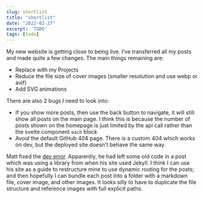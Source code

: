 ```yaml
---
slug: shortlist
title: "shortlist"
date: "2022-02-27"
excerpt: 'TODO'
tags: [todo]
---
```


My new website is getting close to being live. I've transferred all my posts and made quite a few changes. The main things remaining are:

- Replace with my Projects
- Reduce the file size of cover images (smaller resolution and use webp or avif)
- Add SVG animations

There are also 2 bugs I need to look into:

- If you show more posts, then use the back button to navigate, it will still show all posts on the main page. I think this is because the number of posts shown on the homepage is just limited by the api call rather than the svelte component `each` block
- Avoid the default GitHub 404 page. There is a custom 404 which works on dev, but the deployed site doesn't behave the same way.

Matt fixed the [dev error](https://github.com/matfantinel/matfantinel.github.io/issues/18). Apparently, he had left some old code in a post which was using a library from when his site used Jekyll. I think I can use his site as a guide to restructure mine to use dynamic routing for the posts; and then hopefully I can bundle each post into a folder with a markdown file, cover image, and other images. It looks silly to have to duplicate the file structure and reference images with full explicit paths.

